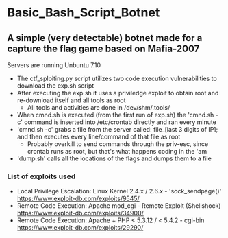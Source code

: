 # Basic_Bash_Script_Botnet
## A simple (very detectable) botnet made for a capture the flag game based on Mafia-2007
Servers are running Unbuntu 7.10

- The ctf_sploiting.py script utilizes two code execution vulnerabilities to download the exp.sh script
- After executing the exp.sh it uses a priviledge exploit to obtain root and re-download itself and all tools as root
  - All tools and activities are done in /dev/shm/.tools/
- When cmnd.sh is executed (from the first run of exp.sh) the 'cmnd.sh -c' command is inserted into /etc/crontab directly and ran every minute
- 'cmnd.sh -c' grabs a file from the server called: file_[last 3 digits of IP]; and then executes every line/command of that file as root
  - Probably overkill to send commands through the priv-esc, since crontab runs as root, but that's what happens coding in the 'am
- 'dump.sh' calls all the locations of the flags and dumps them to a file

### List of exploits used
- Local Privilege Escalation: Linux Kernel 2.4.x / 2.6.x - 'sock_sendpage()' https://www.exploit-db.com/exploits/9545/
- Remote Code Execution:	Apache mod_cgi - Remote Exploit (Shellshock) https://www.exploit-db.com/exploits/34900/
- Remote Code Execution: Apache + PHP < 5.3.12 / < 5.4.2 - cgi-bin https://www.exploit-db.com/exploits/29290/
